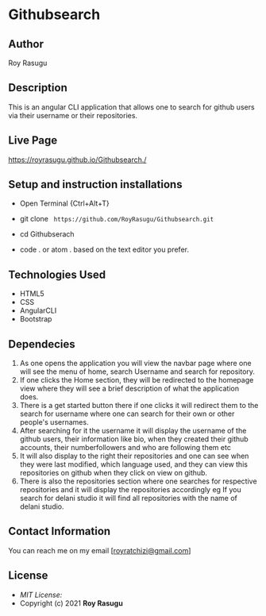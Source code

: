 # Githubsearch

## Author

Roy Rasugu

## Description

This is an angular CLI application that allows one to search for github users via their username or their repositories.

## Live Page

https://royrasugu.github.io/Githubsearch./

## Setup and instruction installations
* Open Terminal {Ctrl+Alt+T}

* git clone ``` https://github.com/RoyRasugu/Githubsearch.git```

* cd Githubserach

* code . or atom . based on the text editor you prefer.

## Technologies Used

* HTML5
* CSS
* AngularCLI
* Bootstrap

## Dependecies

1. As one opens the application you will view the navbar page where one will see the menu of home, search Username and search  for repository.
2. If one clicks the Home section, they will be redirected to the homepage view where they will see a brief description of what the application does.
3. There is a get started button there if one clicks it will redirect them to the search for username where one can search for their own or other people's usernames.
4. After searching for it the username it will display the username of the github users, their information like bio, when they created their github accounts, their numberfollowers and who are following them etc
5. It will also display to the right their repositories and one can see when they were last modified, which language used, and they can view this repositories on github when they click on view on github.
6. There is also the repositories section where one searches for respective repositories and it will display the repositories accordingly eg If you search for delani studio it will find all repositories with the name of delani studio.

## Contact Information

You can reach me on my email [royratchizi@gmail.com]

## License
* *MIT License:*
* Copyright (c) 2021 **Roy Rasugu**
